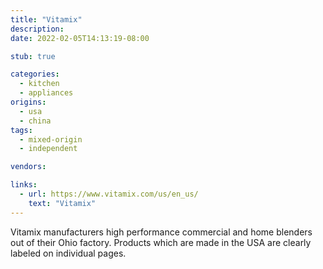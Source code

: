 ```yaml
---
title: "Vitamix"
description:
date: 2022-02-05T14:13:19-08:00

stub: true

categories:
  - kitchen
  - appliances
origins:
  - usa
  - china
tags:
  - mixed-origin
  - independent

vendors:

links:
  - url: https://www.vitamix.com/us/en_us/
    text: "Vitamix"
---
```


Vitamix manufacturers high performance commercial and home blenders out of their
Ohio factory. Products which are made in the USA are clearly labeled on
individual pages.
